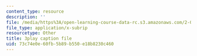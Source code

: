 ```yaml
---
content_type: resource
description: ''
file: /media/https%3A/open-learning-course-data-rc.s3.amazonaws.com/2-003sc-engineering-dynamics-fall-2011/73c74e0e60fb5b89b550e18b8230c460_zlbbbA5Uuu8.vtt
file_type: application/x-subrip
resourcetype: Other
title: 3play caption file
uid: 73c74e0e-60fb-5b89-b550-e18b8230c460
---
```

